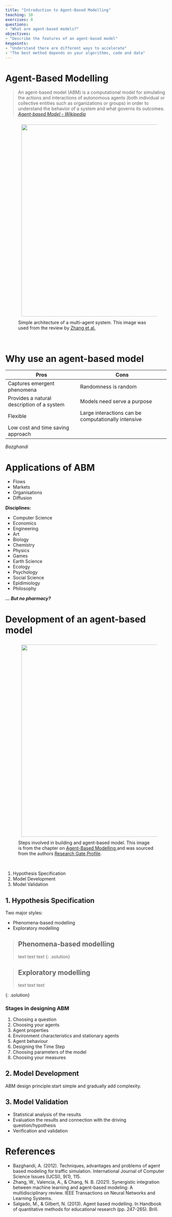 ```yaml
---
title: "Introduction to Agent-Based Modelling"
teaching: 10
exercises: 0
questions:
- "What are agent-based models?"
objectives:
- "Describe the features of an agent-based model"
keypoints:
- "Understand there are different ways to accelerate"
- "The best method depends on your algorithms, code and data"
---
```


# Agent-Based Modelling

> An agent-based model (ABM) is a computational model for simulating the actions and interactions of autonomous agents (both individual or collective entities such as organizations or groups) in order to understand the behavior of a system and what governs its outcomes. 
> <cite>[Agent-based Model - Wikipedia](https://en.wikipedia.org/wiki/Agent-based_model)</cite>


<figure>
  <!-- <img src="{{ page.root }}/fig/sayama_complex_system.png" style="margin:10px;width:600px"/> -->
  <img src="{{ page.root }}/fig/ABMArchitecture.png" style="margin:10px;width:600px"/>
  <figcaption> Simple architecture of a multi-agent system. This image was used from the review by <a href="https://ieeexplore.ieee.org/stamp/stamp.jsp?arnumber=9527397">Zhang et al. </a></figcaption>
</figure><br>





# Why use an agent-based model

| Pros | Cons |
| ----------- | ----------- | 
| Captures emergent phenomena | Randomness is random | 
| Provides a natural description of a system | Models need serve a purpose | 
| Flexible | Large interactions can be computationally intensive | 
| Low cost and time saving approach |  | 

<cite>Bazghandi</cite>

# Applications of ABM

- Flows
- Markets
- Organisations
- Diffusion

**Disciplines:**

- Computer Science
- Economics
- Engineering
- Art
- Biology
- Chemistry
- Physics
- Games
- Earth Science
- Ecology
- Psychology
- Social Science
- Epidimiology 
- Philosophy

***... But no pharmacy?***

# Development of an agent-based model


<figure>
  <!-- <img src="{{ page.root }}/fig/sayama_complex_system.png" style="margin:10px;width:600px"/> -->
  <img src="https://www.researchgate.net/profile/Mauricio-Salgado/publication/259335210/figure/fig1/AS:297057723142144@1447835488456/Main-steps-and-stages-to-build-an-agent-based-model.png" style="margin:10px;width:600px"/>
  <figcaption> Steps involved in building and agent-based model. This image is from the chapter on <a href="https://link.springer.com/chapter/10.1007/978-94-6209-404-8_12">Agent-Based Modelling </a> and was sourced from the authors <a href="https://www.researchgate.net/profile/Mauricio-Salgado">Research Gate Profile</a>.</figcaption>
</figure><br>


1. Hypothesis Specification
2. Model Development
3. Model Validation

## 1. Hypothesis Specification

Two major styles:
- Phenomena-based modelling
- Exploratory modelling

> ## Phenomena-based modelling
>
> text 
> text
> text
{: .solution}

> ## Exploratory modelling
> text 
> text
> text

{: .solution}


### Stages in designing ABM

1. Choosing a question
2. Choosing your agents
3. Agent properties
4. Environment characteristics and stationary agents
5. Agent behaviour
6. Designing the Time Step
7. Choosing parameters of the model
8. Choosing your measures

## 2. Model Development

ABM design principle:start simple and gradually add complexity.

## 3. Model Validation

- Statistical analysis of the results
- Evaluation the results and connection with the driving question/hypothesis
- Verification and validation



# References
- Bazghandi, A. (2012). Techniques, advantages and problems of agent based modeling for traffic simulation. International Journal of Computer Science Issues (IJCSI), 9(1), 115.
- Zhang, W., Valencia, A., & Chang, N. B. (2021). Synergistic integration between machine learning and agent-based modeling: A multidisciplinary review. IEEE Transactions on Neural Networks and Learning Systems.
- Salgado, M., & Gilbert, N. (2013). Agent based modelling. In Handbook of quantitative methods for educational research (pp. 247-265). Brill.